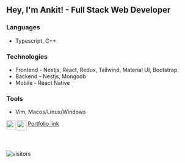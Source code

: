 ## Hey, I'm Ankit! - Full Stack Web Developer

### Languages
* Typescript, C++

### Technologies
* Frontend - Nextjs, React, Redux, Tailwind, Material UI, Bootstrap.
* Backend - Nestjs, Mongodb
* Mobile - React Native

### Tools
* Vim, Macos/Linux/Windows

<a href="https://www.linkedin.com/in/ankitn1311/"  target="_blank">
  <img align="left" width="24px" src="https://cdn.jsdelivr.net/npm/simple-icons@v3/icons/linkedin.svg"  />
</a>

<a href="mailto:ankitn1311@gmail.com">
  <img align="left" width="26px" src="https://cdn.jsdelivr.net/npm/simple-icons@v3/icons/gmail.svg" />
</a>

<a href="https://ankit-negi-portfolio.vercel.app/" target="_blank">
  <p>Portfolio link</p>
</a>

<br />
<br />

![visitors](https://visitor-badge.laobi.icu/badge?page_id=ankitn1311.ankitn1311)
